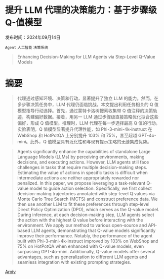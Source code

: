 # 提升 LLM 代理的决策能力：基于步骤级 Q-值模型

发布时间：2024年09月14日

`Agent` `人工智能` `决策系统`

> Enhancing Decision-Making for LLM Agents via Step-Level Q-Value Models

# 摘要

> 代理通过感知环境、决策和行动，显著提升了独立 LLM 的能力。然而，在多步骤决策任务中，LLM 代理仍面临挑战。本文提出利用任务相关的 Q 值模型指导行动选择。首先，通过蒙特卡洛树搜索收集带 Q 值注释的决策轨迹，构建偏好数据。接着，用另一 LLM 通过步骤级直接策略优化拟合这些偏好，形成 Q 值模型。推理时，LLM 代理在每一步选择最高 Q 值的行动。实验表明，Q 值模型显著提升代理性能，如 Phi-3-mini-4k-instruct 在 WebShop 和 HotPotQA 上分别提升 103% 和 75%，甚至超越 GPT-4o-mini。此外，Q 值模型具有泛化性和与现有提示策略的无缝集成优势。

> Agents significantly enhance the capabilities of standalone Large Language Models (LLMs) by perceiving environments, making decisions, and executing actions. However, LLM agents still face challenges in tasks that require multiple decision-making steps. Estimating the value of actions in specific tasks is difficult when intermediate actions are neither appropriately rewarded nor penalized. In this paper, we propose leveraging a task-relevant Q-value model to guide action selection. Specifically, we first collect decision-making trajectories annotated with step-level Q values via Monte Carlo Tree Search (MCTS) and construct preference data. We then use another LLM to fit these preferences through step-level Direct Policy Optimization (DPO), which serves as the Q-value model. During inference, at each decision-making step, LLM agents select the action with the highest Q value before interacting with the environment. We apply our method to various open-source and API-based LLM agents, demonstrating that Q-value models significantly improve their performance. Notably, the performance of the agent built with Phi-3-mini-4k-instruct improved by 103% on WebShop and 75% on HotPotQA when enhanced with Q-value models, even surpassing GPT-4o-mini. Additionally, Q-value models offer several advantages, such as generalization to different LLM agents and seamless integration with existing prompting strategies.

[Arxiv](https://arxiv.org/abs/2409.09345)